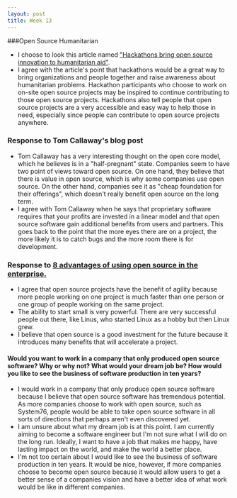 ```yaml
---
layout: post
title: Week 13
---
```



###Open Source Humanitarian
* I choose to look this article named ["Hackathons bring open source innovation to humanitarian aid"](https://opensource.com/life/16/6/openhack-hackathons-for-humanitarian-aid). 
* I agree with the article's point that hackathons would be a great way to bring organizations and people together and raise awareness about humanitarian problems. Hackathon participants who choose to work on on-site open source projects may be inspired to continue contributing to those open source projects. Hackathons also tell people that open source projects are a very accessible and easy way to help those in need, especially since people can contribute to open source projects anywhere. 

### Response to Tom Callaway's blog post
* Tom Callaway has a very interesting thought on the open core model, which he believes is in a "half-pregnant" state. Companies seem to have two point of views toward open source. On one hand, they believe that there is value in open source, which is why some companies use open source. On the other hand, companies see it as "cheap foundation for their offerings", which doesn't really benefit open source on the long term. 
* I agree with Tom Callaway when he says that proprietary software requires that your profits are invested in a linear model and that open source software gain additional benefits from users and partners. This goes back to the point that the more eyes there are on a project, the more likely it is to catch bugs and the more room there is for development. 

### Response to [8 advantages of using open source in the enterprise.](https://enterprisersproject.com/article/2015/1/top-advantages-open-source-offers-over-proprietary-solutions)
* I agree that open source projects have the benefit of agility because more people working on one project is much faster than one person or one group of people working on the same project.
* The ability to start small is very powerful. There are very successful people out there, like Linus, who started Linux as a hobby but then Linux grew.
* I believe that open source is a good investment for the future because it introduces many benefits that will accelerate a project.

#### Would you want to work in a company that only produced open source software? Why or why not? What would your dream job be? How would you like to see the business of software production in ten years?
* I would work in a company that only produce open source software because I believe that open source software has tremendous potential. As more companies choose to work with open source, such as System76, people would be able to take open source software in all sorts of directions that perhaps aren't even discovered yet. 
* I am unsure about what my dream job is at this point. I am currently aiming to become a software engineer but I'm not sure what I will do on the long run. Ideally, I want to have a job that makes me happy, have lasting impact on the world, and make the world a better place. 
* I'm not too certain about I would like to see the business of software production in ten years. It would be nice, however, if more companies choose to become open source because it would allow users to get a better sense of a companies vision and have a better idea of what work would be like in different companies.

